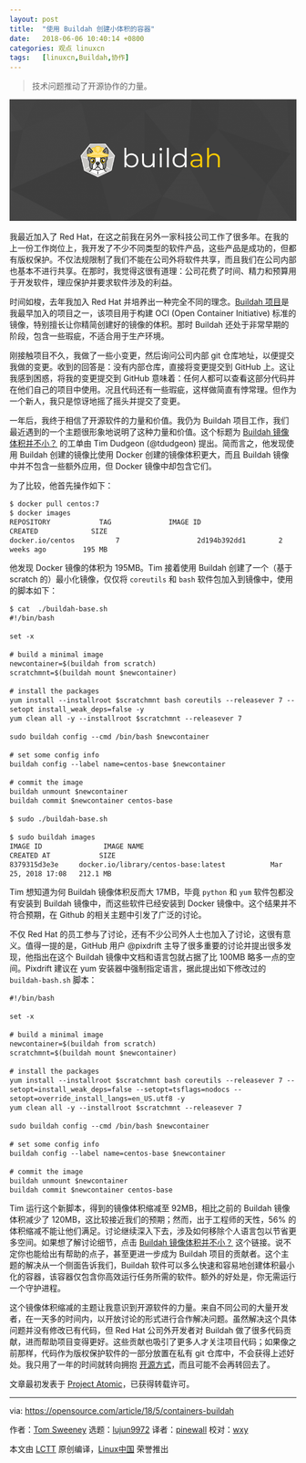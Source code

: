 ```yaml
---
layout: post
title:	"使用 Buildah 创建小体积的容器"
date:	2018-06-06 10:40:14 +0800 
categories:	观点 linuxcn 
tags:	[linuxcn,Buildah,协作]
---
```




> 
> 技术问题推动了开源协作的力量。
> 
> 
> 


![](/Asserts/Images/album/201806/06/104008xf00r3xfqjh03913.png)


我最近加入了 Red Hat，在这之前我在另外一家科技公司工作了很多年。在我的上一份工作岗位上，我开发了不少不同类型的软件产品，这些产品是成功的，但都有版权保护。不仅法规限制了我们不能在公司外将软件共享，而且我们在公司内部也基本不进行共享。在那时，我觉得这很有道理：公司花费了时间、精力和预算用于开发软件，理应保护并要求软件涉及的利益。


时间如梭，去年我加入 Red Hat 并培养出一种完全不同的理念。[Buildah 项目](https://github.com/projectatomic/buildah)是我最早加入的项目之一，该项目用于构建 OCI (Open Container Initiative) 标准的镜像，特别擅长让你精简创建好的镜像的体积。那时 Buildah 还处于非常早期的阶段，包含一些瑕疵，不适合用于生产环境。


刚接触项目不久，我做了一些小变更，然后询问公司内部 git 仓库地址，以便提交我做的变更。收到的回答是：没有内部仓库，直接将变更提交到 GitHub 上。这让我感到困惑，将我的变更提交到 GitHub 意味着：任何人都可以查看这部分代码并在他们自己的项目中使用。况且代码还有一些瑕疵，这样做简直有悖常理。但作为一个新人，我只是惊讶地摇了摇头并提交了变更。


一年后，我终于相信了开源软件的力量和价值。我仍为 Buildah 项目工作，我们最近遇到的一个主题很形象地说明了这种力量和价值。这个标题为 [Buildah 镜像体积并不小？](https://github.com/projectatomic/buildah/issues/532) 的工单由 Tim Dudgeon (@tdudgeon) 提出。简而言之，他发现使用 Buildah 创建的镜像比使用 Docker 创建的镜像体积更大，而且 Buildah 镜像中并不包含一些额外应用，但 Docker 镜像中却包含它们。


为了比较，他首先操作如下：



```
$ docker pull centos:7
$ docker images
REPOSITORY            TAG              IMAGE ID                 CREATED             SIZE
docker.io/centos          7                   2d194b392dd1        2 weeks ago         195 MB

```

他发现 Docker 镜像的体积为 195MB。Tim 接着使用 Buildah 创建了一个（基于 scratch 的）最小化镜像，仅仅将 `coreutils` 和 `bash` 软件包加入到镜像中，使用的脚本如下：



```
$ cat  ./buildah-base.sh
#!/bin/bash

set -x

# build a minimal image
newcontainer=$(buildah from scratch)
scratchmnt=$(buildah mount $newcontainer)

# install the packages
yum install --installroot $scratchmnt bash coreutils --releasever 7 --setopt install_weak_deps=false -y
yum clean all -y --installroot $scratchmnt --releasever 7

sudo buildah config --cmd /bin/bash $newcontainer

# set some config info
buildah config --label name=centos-base $newcontainer

# commit the image
buildah unmount $newcontainer
buildah commit $newcontainer centos-base

$ sudo ./buildah-base.sh

$ sudo buildah images
IMAGE ID               IMAGE NAME                                             CREATED AT            SIZE
8379315d3e3e     docker.io/library/centos-base:latest           Mar 25, 2018 17:08   212.1 MB

```

Tim 想知道为何 Buildah 镜像体积反而大 17MB，毕竟 `python` 和 `yum` 软件包都没有安装到 Buildah 镜像中，而这些软件已经安装到 Docker 镜像中。这个结果并不符合预期，在 Github 的相关主题中引发了广泛的讨论。


不仅 Red Hat 的员工参与了讨论，还有不少公司外人士也加入了讨论，这很有意义。值得一提的是，GitHub 用户 @pixdrift 主导了很多重要的讨论并提出很多发现，他指出在这个 Buildah 镜像中文档和语言包就占据了比 100MB 略多一点的空间。Pixdrift 建议在 yum 安装器中强制指定语言，据此提出如下修改过的 `buildah-bash.sh` 脚本：



```
#!/bin/bash

set -x

# build a minimal image
newcontainer=$(buildah from scratch)
scratchmnt=$(buildah mount $newcontainer)

# install the packages
yum install --installroot $scratchmnt bash coreutils --releasever 7 --setopt=install_weak_deps=false --setopt=tsflags=nodocs --setopt=override_install_langs=en_US.utf8 -y
yum clean all -y --installroot $scratchmnt --releasever 7

sudo buildah config --cmd /bin/bash $newcontainer

# set some config info
buildah config --label name=centos-base $newcontainer

# commit the image
buildah unmount $newcontainer
buildah commit $newcontainer centos-base

```

Tim 运行这个新脚本，得到的镜像体积缩减至 92MB，相比之前的 Buildah 镜像体积减少了 120MB，这比较接近我们的预期；然而，出于工程师的天性，56% 的体积缩减不能让他们满足。讨论继续深入下去，涉及如何移除个人语言包以节省更多空间。如果想了解讨论细节，点击 [Buildah 镜像体积并不小？](https://github.com/projectatomic/buildah/issues/532) 这个链接。说不定你也能给出有帮助的点子，甚至更进一步成为 Buildah 项目的贡献者。这个主题的解决从一个侧面告诉我们，Buildah 软件可以多么快速和容易地创建体积最小化的容器，该容器仅包含你高效运行任务所需的软件。额外的好处是，你无需运行一个守护进程。


这个镜像体积缩减的主题让我意识到开源软件的力量。来自不同公司的大量开发者，在一天多的时间内，以开放讨论的形式进行合作解决问题。虽然解决这个具体问题并没有修改已有代码，但 Red Hat 公司外开发者对 Buildah 做了很多代码贡献，进而帮助项目变得更好。这些贡献也吸引了更多人才关注项目代码；如果像之前那样，代码作为版权保护软件的一部分放置在私有 git 仓库中，不会获得上述好处。我只用了一年的时间就转向拥抱 [开源方式](https://twitter.com/opensourceway)，而且可能不会再转回去了。


文章最初发表于 [Project Atomic](http://www.projectatomic.io/blog/2018/04/open-source-what-a-concept/)，已获得转载许可。




---


via: <https://opensource.com/article/18/5/containers-buildah>


作者：[Tom Sweeney](https://opensource.com/users/tomsweeneyredhat) 选题：[lujun9972](https://github.com/lujun9972) 译者：[pinewall](https://github.com/pinewall) 校对：[wxy](https://github.com/wxy)


本文由 [LCTT](https://github.com/LCTT/TranslateProject) 原创编译，[Linux中国](https://linux.cn/) 荣誉推出
